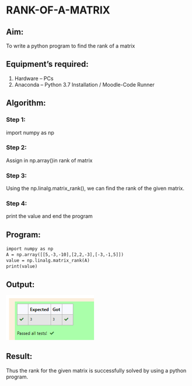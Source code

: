 # RANK-OF-A-MATRIX
## Aim:
To write a python program to find the rank of a matrix
## Equipment’s required:
1. 	Hardware – PCs
2. 	Anaconda – Python 3.7 Installation / Moodle-Code Runner
## Algorithm:
### Step 1: 
import numpy as np
### Step 2:
Assign in np.array()in rank of matrix
### Step 3:
 Using the np.linalg.matrix_rank(), we can find the rank of the given matrix.
### Step 4:
print the value and end the program 
## Program:
```
import numpy as np
A = np.array([[5,-3,-10],[2,2,-3],[-3,-1,5]])
value = np.linalg.matrix_rank(A)
print(value)

```

## Output:
![OUTPUT](./output.png)
## Result:
Thus the rank for the given matrix is successfully solved by  using a python program.

